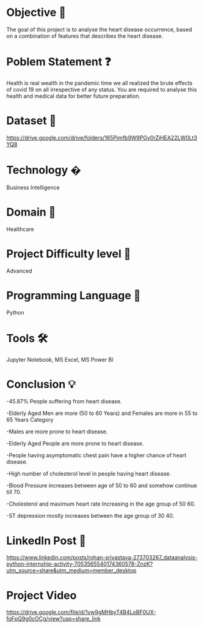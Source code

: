 # Objective 🎯
The goal of this project is to analyse the heart disease
occurrence, based on a combination of features that
describes the heart disease.
# Poblem Statement ❓
Health is real wealth in the pandemic time we all realized the
brute effects of covid 19 on all irrespective of any status. You
are required to analyse this health and medical data for
better future preparation.
# Dataset 📀
https://drive.google.com/drive/folders/165Pjmfb9W9PGy0rZjHEA22LW0Lt3YQ8
# Technology �
Business Intelligence
# Domain 🏥
Healthcare
# Project Difficulty level 🥇
Advanced
# Programming Language 🐍
Python
# Tools 🛠
Jupyter Notebook, MS
Excel, MS Power BI
# Conclusion 💡
-45.87% People suffering from heart disease.

-Elderly Aged Men are more (50 to 60 Years) and Females are more in 55 to 65 Years Category

-Males are more prone to heart disease.

-Elderly Aged People are more prone to heart disease.

-People having asymptomatic chest pain have a higher chance of heart disease.

-High number of cholesterol level in people having heart disease.

-Blood Pressure increases between age of 50 to 60 and somehow continue till 70.

-Cholesterol and maximum heart rate Increasing in the age group of 50 60.

-ST depression mostly increases between the age group of 30 40.

# LinkedIn Post 📲
https://www.linkedin.com/posts/rohan-srivastava-273703267_dataanalysis-python-internship-activity-7053565540174360578-ZnzK?utm_source=share&utm_medium=member_desktop

# Project Video
https://drive.google.com/file/d/1vw9gMHbyT4B4LoBF0UX-fqFpQ9g0cOCg/view?usp=share_link
